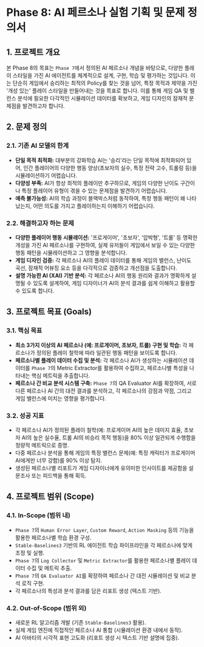 # Phase 8: AI 페르소나 실험 기획 및 문제 정의서

## 1. 프로젝트 개요
본 Phase 8의 목표는 `Phase 7`에서 정의된 AI 페르소나 개념을 바탕으로, 다양한 플레이 스타일을 가진 AI 에이전트를 체계적으로 설계, 구현, 학습 및 평가하는 것입니다. 이는 단순히 게임에서 승리하는 최적의 Policy를 찾는 것을 넘어, 특정 목적과 제약을 가진 '개성 있는' 플레이 스타일을 만들어내는 것을 목표로 합니다. 이를 통해 게임 QA 및 밸런스 분석에 필요한 다각적인 시뮬레이션 데이터를 확보하고, 게임 디자인의 잠재적 문제점을 발견하고자 합니다.

## 2. 문제 정의

### 2.1. 기존 AI 모델의 한계
*   **단일 목적 최적화:** 대부분의 강화학습 AI는 '승리'라는 단일 목적에 최적화되어 있어, 인간 플레이어의 다양한 행동 양상(초보자의 실수, 특정 전략 고수, 트롤링 등)을 시뮬레이션하기 어렵습니다.
*   **다양성 부족:** AI가 항상 최적의 플레이만 추구하므로, 게임의 다양한 난이도 구간이나 특정 플레이어 유형이 겪을 수 있는 문제점을 발견하기 어렵습니다.
*   **예측 불가능성:** AI의 학습 과정이 블랙박스처럼 동작하여, 특정 행동 패턴이 왜 나타났는지, 어떤 의도를 가지고 플레이하는지 이해하기 어렵습니다.

### 2.2. 해결하고자 하는 문제
*   **다양한 플레이어 행동 시뮬레이션:** '프로게이머', '초보자', '압박형', '트롤' 등 명확한 개성을 가진 AI 페르소나를 구현하여, 실제 유저들이 게임에서 보일 수 있는 다양한 행동 패턴을 시뮬레이션하고 그 영향을 분석합니다.
*   **게임 디자인 검증:** 각 페르소나 AI의 플레이 데이터를 통해 게임의 밸런스, 난이도 곡선, 잠재적 어뷰징 요소 등을 다각적으로 검증하고 개선점을 도출합니다.
*   **설명 가능한 AI (XAI) 기반 분석:** 각 페르소나 AI의 행동 원리와 결과가 명확하게 설명될 수 있도록 설계하여, 게임 디자이너가 AI의 분석 결과를 쉽게 이해하고 활용할 수 있도록 합니다.

## 3. 프로젝트 목표 (Goals)

### 3.1. 핵심 목표
*   **최소 3가지 이상의 AI 페르소나 (예: 프로게이머, 초보자, 트롤) 구현 및 학습:** 각 페르소나가 정의된 플레이 철학에 따라 일관된 행동 패턴을 보이도록 합니다.
*   **페르소나별 플레이 데이터 수집 및 분석:** 각 페르소나 AI가 생성하는 시뮬레이션 데이터를 `Phase 7`의 Metric Extractor를 활용하여 수집하고, 페르소나별 특성을 나타내는 핵심 메트릭을 추출합니다.
*   **페르소나 간 비교 분석 시스템 구축:** `Phase 7`의 QA Evaluator AI를 확장하여, 서로 다른 페르소나 AI 간의 대전 결과를 분석하고, 각 페르소나의 강점과 약점, 그리고 게임 밸런스에 미치는 영향을 평가합니다.

### 3.2. 성공 지표
*   각 페르소나 AI가 정의된 플레이 철학(예: 프로게이머 AI의 높은 데미지 효율, 초보자 AI의 높은 실수율, 트롤 AI의 비승리 목적 행동)을 80% 이상 일관되게 수행함을 정량적 메트릭으로 증명.
*   다중 페르소나 분석을 통해 게임의 특정 밸런스 문제(예: 특정 캐릭터가 프로게이머 AI에게만 너무 강함)를 90% 이상 탐지.
*   생성된 페르소나별 리포트가 게임 디자이너에게 유의미한 인사이트를 제공함을 설문조사 또는 피드백을 통해 획득.

## 4. 프로젝트 범위 (Scope)

### 4.1. In-Scope (범위 내)
*   `Phase 7`의 `Human Error Layer`, `Custom Reward`, `Action Masking` 등의 기능을 활용한 페르소나별 학습 환경 구성.
*   `Stable-Baselines3` 기반의 RL 에이전트 학습 파이프라인을 각 페르소나에 맞게 조정 및 실행.
*   `Phase 7`의 `Log Collector` 및 `Metric Extractor`를 활용한 페르소나별 플레이 데이터 수집 및 메트릭 추출.
*   `Phase 7`의 `QA Evaluator AI`를 확장하여 페르소나 간 대전 시뮬레이션 및 비교 분석 로직 구현.
*   각 페르소나의 특성과 분석 결과를 담은 리포트 생성 (텍스트 기반).

### 4.2. Out-of-Scope (범위 외)
*   새로운 RL 알고리즘 개발 (기존 `Stable-Baselines3` 활용).
*   실제 게임 엔진에 직접적인 페르소나 AI 통합 (시뮬레이션 환경 내에서 동작).
*   AI 아바타의 시각적 표현 고도화 (리포트 생성 시 텍스트 기반 설명에 집중).
